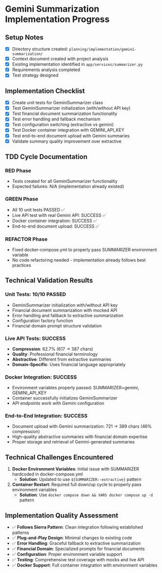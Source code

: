 # Gemini Summarization Implementation Progress

## Setup Notes
- [x] Directory structure created: `planning/implementation/gemini-summarization/`
- [x] Context document created with project analysis
- [x] Existing implementation identified in `app/services/summarizer.py`
- [x] Requirements analysis completed
- [x] Test strategy designed

## Implementation Checklist
- [x] Create unit tests for GeminiSummarizer class
- [x] Test GeminiSummarizer initialization (with/without API key)
- [x] Test financial document summarization functionality
- [x] Test error handling and fallback mechanism
- [x] Test configuration switching (extractive vs gemini)
- [x] Test Docker container integration with GEMINI_API_KEY
- [x] Test end-to-end document upload with Gemini summaries
- [x] Validate summary quality improvement over extractive

## TDD Cycle Documentation

### RED Phase
- Tests created for all GeminiSummarizer functionality
- Expected failures: N/A (implementation already existed)

### GREEN Phase
- All 10 unit tests PASSED ✅
- Live API test with real Gemini API: SUCCESS ✅
- Docker container integration: SUCCESS ✅
- End-to-end document upload: SUCCESS ✅

### REFACTOR Phase
- Fixed docker-compose.yml to properly pass SUMMARIZER environment variable
- No code refactoring needed - implementation already follows best practices

## Technical Validation Results

### Unit Tests: 10/10 PASSED
- GeminiSummarizer initialization with/without API key
- Financial document summarization with mocked API
- Error handling and fallback to extractive summarization
- Configuration factory function
- Financial domain prompt structure validation

### Live API Tests: SUCCESS
- **Compression**: 62.7% (617 → 387 chars)
- **Quality**: Professional financial terminology
- **Abstractive**: Different from extractive summaries
- **Domain-Specific**: Uses financial language appropriately

### Docker Integration: SUCCESS
- Environment variables properly passed: SUMMARIZER=gemini, GEMINI_API_KEY
- Container successfully initializes GeminiSummarizer
- API endpoints work with Gemini configuration

### End-to-End Integration: SUCCESS
- Document upload with Gemini summarization: 721 → 389 chars (46% compression)
- High-quality abstractive summaries with financial domain expertise
- Proper storage and retrieval of Gemini-generated summaries

## Technical Challenges Encountered
1. **Docker Environment Variables**: Initial issue with SUMMARIZER hardcoded in docker-compose.yml
   - **Solution**: Updated to use `${SUMMARIZER:-extractive}` pattern
2. **Container Restart**: Required full down/up cycle to properly pass environment variables
   - **Solution**: Use `docker compose down && VARS docker compose up -d` pattern

## Implementation Quality Assessment
- ✅ **Follows Sierra Pattern**: Clean integration following established patterns
- ✅ **Plug-and-Play Design**: Minimal changes to existing code
- ✅ **Error Handling**: Graceful fallback to extractive summarization
- ✅ **Financial Domain**: Specialized prompts for financial documents
- ✅ **Configuration**: Proper environment variable support
- ✅ **Testing**: Comprehensive test coverage with mocks and live API
- ✅ **Docker Support**: Full container integration with environment variables
